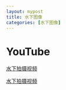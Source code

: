 ```yaml
---
layout: mypost
title: 水下图像
categories: [水下图像]
---
```



# YouTube

[水下拍摄视频](https://www.youtube.com/watch?app=desktop&v=xImdTUUzrso)

[水下拍摄视频](https://www.youtube.com/watch?v=4E2pu1f9_E4)







